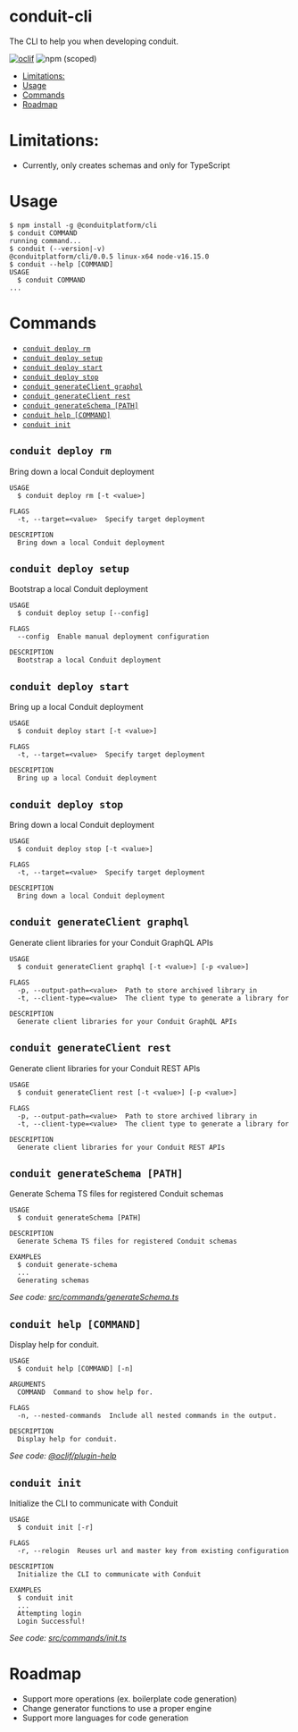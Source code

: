 conduit-cli
===========

The CLI to help you when developing conduit.

[![oclif](https://img.shields.io/badge/cli-oclif-brightgreen.svg?style=for-the-badge)](https://oclif.io)
![npm (scoped)](https://img.shields.io/npm/v/@conduitplatform/cli?style=for-the-badge)

[//]: # ([![Version]&#40;https://img.shields.io/npm/v/conduit-cli.svg&#41;]&#40;https://npmjs.org/package/conduit-cli&#41;)

[//]: # ([![Downloads/week]&#40;https://img.shields.io/npm/dw/conduit-cli.svg&#41;]&#40;https://npmjs.org/package/@conduitplatform/cli&#41;)

[//]: # ([![License]&#40;https://img.shields.io/npm/l/conduit-cli.svg&#41;]&#40;https://github.com/ConduitPlatform/CLI/blob/main/package.json&#41;)

<!-- toc -->
* [Limitations:](#limitations)
* [Usage](#usage)
* [Commands](#commands)
* [Roadmap](#roadmap)
<!-- tocstop -->

# Limitations:
* Currently, only creates schemas and only for TypeScript

# Usage
<!-- usage -->
```sh-session
$ npm install -g @conduitplatform/cli
$ conduit COMMAND
running command...
$ conduit (--version|-v)
@conduitplatform/cli/0.0.5 linux-x64 node-v16.15.0
$ conduit --help [COMMAND]
USAGE
  $ conduit COMMAND
...
```
<!-- usagestop -->

# Commands
<!-- commands -->
* [`conduit deploy rm`](#conduit-deploy-rm)
* [`conduit deploy setup`](#conduit-deploy-setup)
* [`conduit deploy start`](#conduit-deploy-start)
* [`conduit deploy stop`](#conduit-deploy-stop)
* [`conduit generateClient graphql`](#conduit-generateclient-graphql)
* [`conduit generateClient rest`](#conduit-generateclient-rest)
* [`conduit generateSchema [PATH]`](#conduit-generateschema-path)
* [`conduit help [COMMAND]`](#conduit-help-command)
* [`conduit init`](#conduit-init)

## `conduit deploy rm`

Bring down a local Conduit deployment

```
USAGE
  $ conduit deploy rm [-t <value>]

FLAGS
  -t, --target=<value>  Specify target deployment

DESCRIPTION
  Bring down a local Conduit deployment
```

## `conduit deploy setup`

Bootstrap a local Conduit deployment

```
USAGE
  $ conduit deploy setup [--config]

FLAGS
  --config  Enable manual deployment configuration

DESCRIPTION
  Bootstrap a local Conduit deployment
```

## `conduit deploy start`

Bring up a local Conduit deployment

```
USAGE
  $ conduit deploy start [-t <value>]

FLAGS
  -t, --target=<value>  Specify target deployment

DESCRIPTION
  Bring up a local Conduit deployment
```

## `conduit deploy stop`

Bring down a local Conduit deployment

```
USAGE
  $ conduit deploy stop [-t <value>]

FLAGS
  -t, --target=<value>  Specify target deployment

DESCRIPTION
  Bring down a local Conduit deployment
```

## `conduit generateClient graphql`

Generate client libraries for your Conduit GraphQL APIs

```
USAGE
  $ conduit generateClient graphql [-t <value>] [-p <value>]

FLAGS
  -p, --output-path=<value>  Path to store archived library in
  -t, --client-type=<value>  The client type to generate a library for

DESCRIPTION
  Generate client libraries for your Conduit GraphQL APIs
```

## `conduit generateClient rest`

Generate client libraries for your Conduit REST APIs

```
USAGE
  $ conduit generateClient rest [-t <value>] [-p <value>]

FLAGS
  -p, --output-path=<value>  Path to store archived library in
  -t, --client-type=<value>  The client type to generate a library for

DESCRIPTION
  Generate client libraries for your Conduit REST APIs
```

## `conduit generateSchema [PATH]`

Generate Schema TS files for registered Conduit schemas

```
USAGE
  $ conduit generateSchema [PATH]

DESCRIPTION
  Generate Schema TS files for registered Conduit schemas

EXAMPLES
  $ conduit generate-schema
  ...
  Generating schemas
```

_See code: [src/commands/generateSchema.ts](https://github.com/ConduitPlatform/CLI/blob/v0.0.5/src/commands/generateSchema.ts)_

## `conduit help [COMMAND]`

Display help for conduit.

```
USAGE
  $ conduit help [COMMAND] [-n]

ARGUMENTS
  COMMAND  Command to show help for.

FLAGS
  -n, --nested-commands  Include all nested commands in the output.

DESCRIPTION
  Display help for conduit.
```

_See code: [@oclif/plugin-help](https://github.com/oclif/plugin-help/blob/v5.1.12/src/commands/help.ts)_

## `conduit init`

Initialize the CLI to communicate with Conduit

```
USAGE
  $ conduit init [-r]

FLAGS
  -r, --relogin  Reuses url and master key from existing configuration

DESCRIPTION
  Initialize the CLI to communicate with Conduit

EXAMPLES
  $ conduit init
  ...
  Attempting login
  Login Successful!
```

_See code: [src/commands/init.ts](https://github.com/ConduitPlatform/CLI/blob/v0.0.5/src/commands/init.ts)_
<!-- commandsstop -->

# Roadmap
* Support more operations (ex. boilerplate code generation)
* Change generator functions to use a proper engine
* Support more languages for code generation

